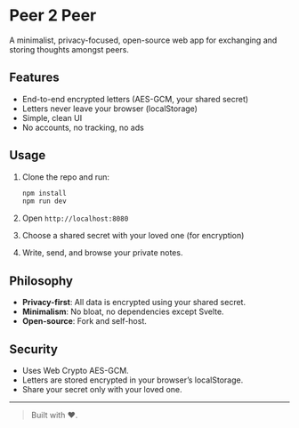 # Peer 2 Peer

A minimalist, privacy-focused, open-source web app for exchanging and storing thoughts amongst peers.

## Features

- End-to-end encrypted letters (AES-GCM, your shared secret)
- Letters never leave your browser (localStorage)
- Simple, clean UI
- No accounts, no tracking, no ads

## Usage

1. Clone the repo and run:

    ```sh
    npm install
    npm run dev
    ```

2. Open `http://localhost:8080`
3. Choose a shared secret with your loved one (for encryption)
4. Write, send, and browse your private notes.

## Philosophy

- **Privacy-first**: All data is encrypted using your shared secret.
- **Minimalism**: No bloat, no dependencies except Svelte.
- **Open-source**: Fork and self-host.

## Security

- Uses Web Crypto AES-GCM.
- Letters are stored encrypted in your browser’s localStorage.
- Share your secret only with your loved one.

---

> Built with ❤️.
